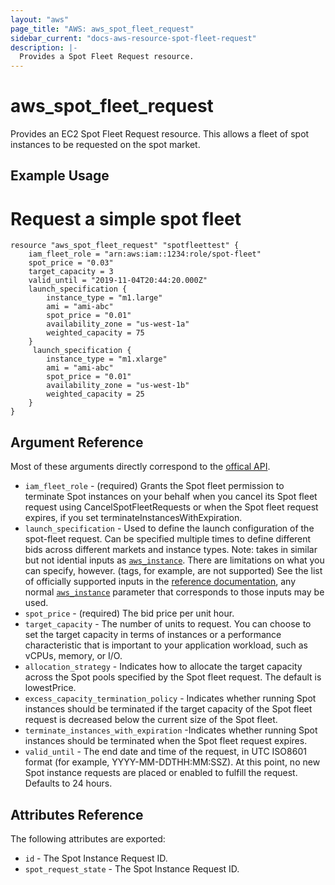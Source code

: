 ```yaml
---
layout: "aws"
page_title: "AWS: aws_spot_fleet_request"
sidebar_current: "docs-aws-resource-spot-fleet-request"
description: |-
  Provides a Spot Fleet Request resource.
---
```


# aws\_spot\_fleet\_request

Provides an EC2 Spot Fleet Request resource. This allows a fleet of spot
instances to be requested on the spot market.

## Example Usage

# Request a simple spot fleet
```
resource "aws_spot_fleet_request" "spotfleettest" {
    iam_fleet_role = "arn:aws:iam::1234:role/spot-fleet"
    spot_price = "0.03"
    target_capacity = 3
    valid_until = "2019-11-04T20:44:20.000Z"
    launch_specification {
        instance_type = "m1.large"
        ami = "ami-abc"
        spot_price = "0.01"
        availability_zone = "us-west-1a"
        weighted_capacity = 75
    }
     launch_specification {
        instance_type = "m1.xlarge"
        ami = "ami-abc"
        spot_price = "0.01"
        availability_zone = "us-west-1b"
        weighted_capacity = 25
    }
}
```

## Argument Reference

Most of these arguments directly correspond to the
[offical API](http://docs.aws.amazon.com/AWSEC2/latest/APIReference/API_SpotFleetRequestConfigData.html).

* `iam_fleet_role` - (required) Grants the Spot fleet permission to terminate
  Spot instances on your behalf when you cancel its Spot fleet request using
CancelSpotFleetRequests or when the Spot fleet request expires, if you set
terminateInstancesWithExpiration.
* `launch_specification` - Used to define the launch configuration of the
  spot-fleet request. Can be specified multiple times to define different bids
across different markets and instance types. Note: takes in similar but not
idential inputs as [`aws_instance`](instance.html).  There are limitations on
what you can specify, however. (tags, for example, are not supported) See the
list of officially supported inputs in the
[reference documentation](http://docs.aws.amazon.com/AWSEC2/latest/APIReference/API_SpotFleetLaunchSpecification.html),
any normal [`aws_instance`](instance.html) parameter that corresponds to those
inputs may be used.
* `spot_price` - (required) The bid price per unit hour.
* `target_capacity` - The number of units to request. You can choose to set the
  target capacity in terms of instances or a performance characteristic that is
important to your application workload, such as vCPUs, memory, or I/O.
* `allocation_strategy` - Indicates how to allocate the target capacity across
  the Spot pools specified by the Spot fleet request. The default is
lowestPrice.
* `excess_capacity_termination_policy` - Indicates whether running Spot
  instances should be terminated if the target capacity of the Spot fleet
request is decreased below the current size of the Spot fleet. 
* `terminate_instances_with_expiration` -Indicates whether running Spot
  instances should be terminated when the Spot fleet request expires.
* `valid_until` - The end date and time of the request, in UTC ISO8601 format
  (for example, YYYY-MM-DDTHH:MM:SSZ). At this point, no new Spot instance
requests are placed or enabled to fulfill the request. Defaults to 24 hours.


## Attributes Reference

The following attributes are exported:

* `id` - The Spot Instance Request ID.
* `spot_request_state` - The Spot Instance Request ID.
